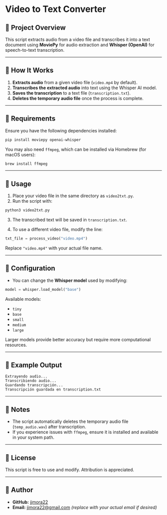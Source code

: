# Video to Text Converter

## 📌 Project Overview
This script extracts audio from a video file and transcribes it into a text document using **MoviePy** for audio extraction and **Whisper (OpenAI)** for speech-to-text transcription.

---

## 🔹 How It Works
1. **Extracts audio** from a given video file (`video.mp4` by default).
2. **Transcribes the extracted audio** into text using the Whisper AI model.
3. **Saves the transcription** to a text file (`transcription.txt`).
4. **Deletes the temporary audio file** once the process is complete.

---

## 🔹 Requirements
Ensure you have the following dependencies installed:

```bash
pip install moviepy openai-whisper
```

You may also need `ffmpeg`, which can be installed via Homebrew (for macOS users):

```bash
brew install ffmpeg
```

---

## 🔹 Usage
1. Place your video file in the same directory as `video2txt.py`.
2. Run the script with:

```bash
python3 video2txt.py
```

3. The transcribed text will be saved in `transcription.txt`.

4. To use a different video file, modify the line:

```python
txt_file = process_video("video.mp4")
```
Replace `"video.mp4"` with your actual file name.

---

## 🔹 Configuration
- You can change the **Whisper model** used by modifying:

```python
model = whisper.load_model("base")
```

Available models:
- `tiny`
- `base`
- `small`
- `medium`
- `large`

Larger models provide better accuracy but require more computational resources.

---

## 🔹 Example Output
```
Extrayendo audio...
Transcribiendo audio...
Guardando transcripción...
Transcripción guardada en transcription.txt
```

---

## 🔹 Notes
- The script automatically deletes the temporary audio file (`temp_audio.wav`) after transcription.
- If you experience issues with `ffmpeg`, ensure it is installed and available in your system path.

---

## 🔹 License
This script is free to use and modify. Attribution is appreciated.

---

## 🔹 Author
- **GitHub:** [jjmora22](https://github.com/jjmora22)  
- **Email:** jjmora22@gmail.com *(replace with your actual email if desired)*

